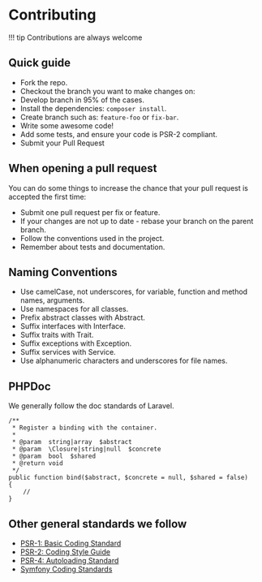 # Contributing

!!! tip
    Contributions are always welcome

## Quick guide

 * Fork the repo.
 * Checkout the branch you want to make changes on:
  * Develop branch in 95% of the cases.
 * Install the dependencies: `composer install`.
 * Create branch such as: `feature-foo` or `fix-bar`.
 * Write some awesome code!
 * Add some tests, and ensure your code is PSR-2 compliant.
 * Submit your Pull Request

## When opening a pull request
You can do some things to increase the chance that your pull request is accepted the first time:

 * Submit one pull request per fix or feature.
 * If your changes are not up to date - rebase your branch on the parent branch.
 * Follow the conventions used in the project.
 * Remember about tests and documentation.

## Naming Conventions

 * Use camelCase, not underscores, for variable, function and method names, arguments.
 * Use namespaces for all classes.
 * Prefix abstract classes with Abstract.
 * Suffix interfaces with Interface.
 * Suffix traits with Trait.
 * Suffix exceptions with Exception.
 * Suffix services with Service.
 * Use alphanumeric characters and underscores for file names.

## PHPDoc

We generally follow the doc standards of Laravel.

```
/**
 * Register a binding with the container.
 *
 * @param  string|array  $abstract
 * @param  \Closure|string|null  $concrete
 * @param  bool  $shared
 * @return void
 */
public function bind($abstract, $concrete = null, $shared = false)
{
    //
}
```

## Other general standards we follow
 * [PSR-1: Basic Coding Standard](https://github.com/php-fig/fig-standards/blob/master/accepted/PSR-1-basic-coding-standard.md)
 * [PSR-2: Coding Style Guide](https://github.com/php-fig/fig-standards/blob/master/accepted/PSR-2-coding-style-guide.md)
 * [PSR-4: Autoloading Standard](https://github.com/php-fig/fig-standards/blob/master/accepted/PSR-4-autoloader.md)
 * [Symfony Coding Standards](http://symfony.com/doc/current/contributing/code/standards.html)
